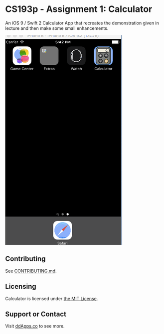 # CS193p - Assignment 1: Calculator

An iOS 9 / Swift 2 Calculator App that recreates the demonstration given in lecture and then make some small enhancements.

![](Art/Screenshot/Calculator01.gif?raw=true)

## Contributing

See [CONTRIBUTING.md](CONTRIBUTING.md).

## Licensing
Calculator is licensed under [the MIT License](LICENSE).

## Support or Contact
Visit [ddApps.co](http://ddapps.co) to see more.